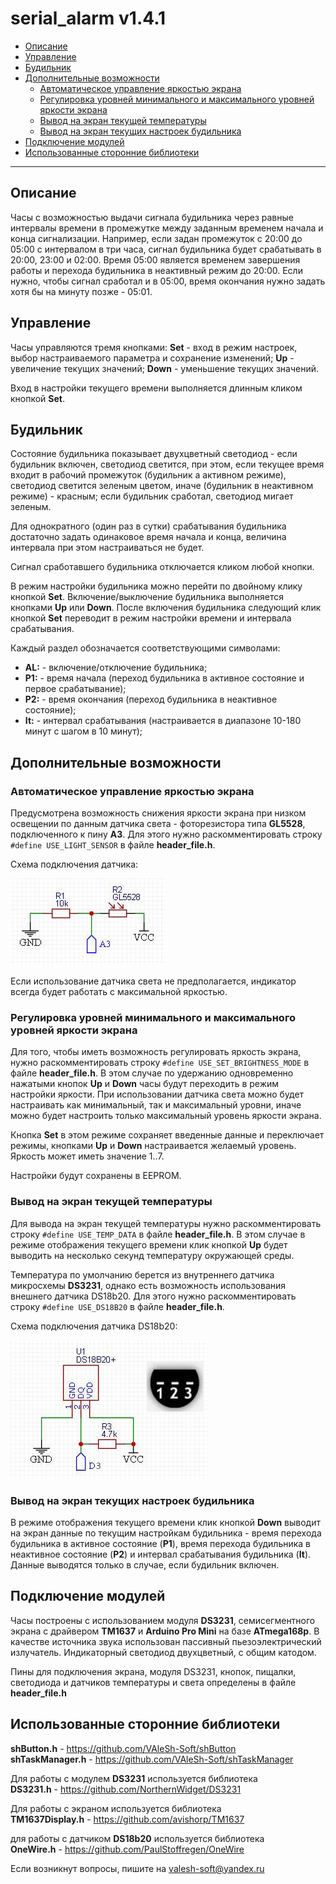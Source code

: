 # serial_alarm v1.4.1

- [Описание](#описание)
- [Управление](#управление)
- [Будильник](#будильник)
- [Дополнительные возможности](#дополнительные-возможности)
  - [Автоматическое управление яркостью экрана](#автоматическое-управление-яркостью-экрана)
  - [Регулировка уровней минимального и максимального уровней яркости экрана](#регулировка-уровней-минимального-и-максимального-уровней-яркости-экрана)
  - [Вывод на экран текущей температуры](#вывод-на-экран-текущей-температуры)
  - [Вывод на экран текущих настроек будильника](#вывод-на-экран-текущих-настроек-будильника)
- [Подключение модулей](#подключение-модулей)
- [Использованные сторонние библиотеки](#использованные-сторонние-библиотеки)

<hr>

## Описание

Часы с возможностью выдачи сигнала будильника через равные интервалы времени в промежутке между заданным временем начала и конца сигнализации. Например, если задан промежуток с 20:00 до 05:00 с интервалом в три часа, сигнал будильника будет срабатывать в 20:00, 23:00 и 02:00. Время 05:00 является временем завершения работы и перехода будильника в неактивный режим до 20:00. Если нужно, чтобы сигнал сработал и в 05:00, время окончания нужно задать хотя бы на минуту позже - 05:01.

## Управление

Часы управляются тремя кнопками: **Set** - вход в режим настроек, выбор настраиваемого параметра и сохранение изменений; **Up** - увеличение текущих значений; **Down** - уменьшение текущих значений.

Вход в настройки текущего времени выполняется длинным кликом кнопкой **Set**.

## Будильник

Состояние будильника показывает двухцветный светодиод - если будильник включен, светодиод светится, при этом, если текущее время входит в рабочий промежуток (будильник а активном режиме), светодиод светится зеленым цветом, иначе (будильник в неактивном режиме) - красным; если будильник сработал, светодиод мигает зеленым.

Для однократного (один раз в сутки) срабатывания будильника достаточно задать одинаковое время начала и конца, величина интервала при этом настраиваться не будет.

Сигнал сработавшего будильника отключается кликом любой кнопки.

В режим настройки будильника можно перейти по двойному клику кнопкой **Set**. Включение/выключение будильника выполняется кнопками **Up** или **Down**. После включения будильника следующий клик кнопкой **Set** переводит в режим настройки времени и интервала срабатывания. 

Каждый раздел обозначается соответствующими символами: 
- **AL:** - включение/отключение будильника; 
- **Р1:** - время начала (переход будильника в активное состояние и первое срабатывание); 
- **Р2:** - время окончания (переход будильника в неактивное состояние); 
- **It:** - интервал срабатывания (настраивается в диапазоне 10-180 минут с шагом в 10 минут);

## Дополнительные возможности

### Автоматическое управление яркостью экрана

Предусмотрена возможность снижения яркости экрана при низком освещении по данным датчика света - фоторезистора типа **GL5528**, подключенного к пину **A3**. Для этого нужно раскомментировать строку `#define USE_LIGHT_SENSOR` в файле **header_file.h**.

Схема подключения датчика:

![scheme0001](/docs/0001.jpg "Схема подключения датчика")
 

Если использование датчика света не предполагается, индикатор всегда будет работать с максимальной яркостью. 

### Регулировка уровней минимального и максимального уровней яркости экрана

Для того, чтобы иметь возможность регулировать яркость экрана, нужно раскомментировать строку `#define USE_SET_BRIGHTNESS_MODE` в файле **header_file.h**. В этом случае по удержанию одновременно нажатыми кнопок **Up** и **Down** часы будут переходить в режим настройки яркости. При использовании датчика света можно будет настраивать как минимальный, так и максимальный уровни, иначе можно будет настроить только максимальный уровень яркости экрана.

Кнопка **Set** в этом режиме сохраняет введенные данные и переключает режимы, кнопками **Up** и **Down** настраивается желаемый уровень. Яркость может иметь значение 1..7.                                                                                                                                                 

 Настройки будут сохранены в EEPROM.

### Вывод на экран текущей температуры

Для вывода на экран текущей температуры нужно раскомментировать строку `#define USE_TEMP_DATA` в файле **header_file.h**. В этом случае в режиме отображения текущего времени клик кнопкой **Up** будет выводить на несколько секунд температуру окружающей среды.

Температура по умолчанию берется из внутреннего датчика микросхемы **DS3231**, однако есть возможность использования внешнего датчика DS18b20. Для этого нужно раскомментировать строку `#define USE_DS18B20` в файле **header_file.h**.

Схема подключения датчика DS18b20:

![scheme0002](/docs/0002.jpg "Схема подключения датчика DS18b20")

### Вывод на экран текущих настроек будильника

В режиме отображения текущего времени клик кнопкой **Down** выводит на экран данные по текущим настройкам будильника - время перехода будильника в активное состояние (**P1**), время перехода будильника в неактивное состояние (**P2**) и интервал срабатывания будильника (**It**). Данные выводятся только в случае, если будильник включен.

## Подключение модулей

Часы построены с использованием модуля **DS3231**, семисегментного экрана  с драйвером **TM1637** и **Arduino Pro Mini** на базе **ATmega168p**. В качестве источника звука использован пассивный пьезоэлектрический излучатель. Индикаторный светодиод двухцветный, с общим катодом.

Пины для подключения экрана, модуля DS3231, кнопок, пищалки, светодиода и датчиков температуры и света определены в файле **header_file.h**

## Использованные сторонние библиотеки

**shButton.h** - https://github.com/VAleSh-Soft/shButton<br>
**shTaskManager.h** - https://github.com/VAleSh-Soft/shTaskManager<br>

Для работы с модулем **DS3231** используется библиотека<br>
**DS3231.h** - https://github.com/NorthernWidget/DS3231<br>

Для работы с экраном используется библиотека<br>
**TM1637Display.h** - https://github.com/avishorp/TM1637<br>

для работы с датчиком **DS18b20** используется библиотека<br>
**OneWire.h** - https://github.com/PaulStoffregen/OneWire

Если возникнут вопросы, пишите на valesh-soft@yandex.ru 